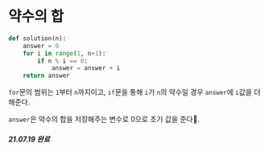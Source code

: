# 약수의 합

```python
def solution(n):
    answer = 0
    for i in range(1, n+1):
        if n % i == 0:
            answer = answer + i
    return answer
```

`for`문의 범위는 `1`부터 `n`까지이고, `if`문을 통해 `i`가 `n`의 약수일 경우 `answer`에 `i`값을 더해준다.

`answer`은 약수의 합을 저장해주는 변수로 0으로 초기 값을 준다.

##### 21.07.19 완료